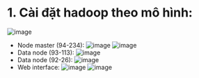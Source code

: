 # 1. Cài đặt hadoop theo mô hình:
![image](https://github.com/namdeptrai1102/DE_internship/assets/109681639/1c403a12-a052-4411-9c0f-5d6fcbb42d6f)
- Node master (94-234):
  ![image](https://github.com/namdeptrai1102/DE_internship/assets/109681639/f4884057-1505-44a6-9960-8288229a3642)
  ![image](https://github.com/namdeptrai1102/DE_internship/assets/109681639/4ec72224-4bb4-4437-98ee-6c2ac6af3a31)
- Data node (93-113):
  ![image](https://github.com/namdeptrai1102/DE_internship/assets/109681639/cb49d0bf-e6df-41c3-b8ca-0275694e928e)
- Data node (92-26):
  ![image](https://github.com/namdeptrai1102/DE_internship/assets/109681639/14e06512-a17f-409e-af38-49a5a3c608d1)
- Web interface:
  ![image](https://github.com/namdeptrai1102/DE_internship/assets/109681639/5f23f807-89aa-49c2-a1b2-c43e42c15527)
  ![image](https://github.com/namdeptrai1102/DE_internship/assets/109681639/eca67662-6ac5-4ee1-8e53-a8fc919b5214)

  
